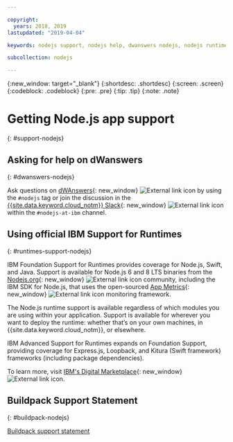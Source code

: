 ```yaml
---

copyright:
  years: 2018, 2019
lastupdated: "2019-04-04"

keywords: nodejs support, nodejs help, dwanswers nodejs, nodejs runtimes, nodejs buildpack, ibm support nodejs, foundation support nodejs, runtime support nodejs, nodejs app support

subcollection: nodejs

---
```


{:new_window: target="_blank"}
{:shortdesc: .shortdesc}
{:screen: .screen}
{:codeblock: .codeblock}
{:pre: .pre}
{:tip: .tip}
{:note: .note}

# Getting Node.js app support
{: #support-nodejs}

## Asking for help on dWanswers
{: #dwanswers-nodejs}

Ask questions on [dWAnswers](https://developer.ibm.com/answers/smartspace/nodejs/index.html){: new_window} ![External link icon](../icons/launch-glyph.svg "External link icon") by using the `#nodejs` tag or join the discussion in the [{{site.data.keyword.cloud_notm}} Slack](https://slack-invite-ibm-cloud-tech.mybluemix.net/){: new_window} ![External link icon](../icons/launch-glyph.svg "External link icon") within the `#nodejs-at-ibm` channel.

## Using official IBM Support for Runtimes
{: #runtimes-support-nodejs}

IBM Foundation Support for Runtimes provides coverage for Node.js, Swift, and Java. Support is available for Node.js 6 and 8 LTS binaries from the [Nodejs.org](https://nodejs.org/){: new_window} ![External link icon](../icons/launch-glyph.svg "External link icon") community, including the IBM SDK for Node.js, that uses the open-sourced [App Metrics](https://developer.ibm.com/node/monitoring-post-mortem/application-metrics-node-js/){: new_window} ![External link icon](../icons/launch-glyph.svg "External link icon") monitoring framework.

The Node.js runtime support is available regardless of which modules you are using within your application. Support is available for wherever you want to deploy the runtime: whether that’s on your own machines, in {{site.data.keyword.cloud_notm}}, or elsewhere.

IBM Advanced Support for Runtimes expands on Foundation Support, providing coverage for Express.js, Loopback, and Kitura (Swift framework) frameworks (including package dependencies).

To learn more, visit [IBM's Digital Marketplace](https://www.ibm.com/us-en/marketplace/support-for-runtimes){: new_window} ![External link icon](../icons/launch-glyph.svg "External link icon").

## Buildpack Support Statement
{: #buildpack-nodejs}

[Buildpack support statement](/docs/runtimes-common?topic=runtimes-common-buildpack_support_statement)
